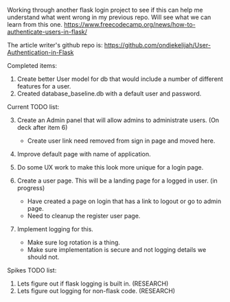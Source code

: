 Working through another flask login project to see if this can help me understand what went wrong in my previous repo. 
Will see what we can learn from this one.
https://www.freecodecamp.org/news/how-to-authenticate-users-in-flask/

The article writer's github repo is:
https://github.com/ondiekelijah/User-Authentication-in-Flask

Completed items:
1. Create better User model for db that would include a number of different features for a user.
2. Created database_baseline.db with a default user and password. 

Current TODO list:

3. Create an Admin panel that will allow admins to administrate users. (On deck after item 6)
    - Create user link need removed from sign in page and moved here.
4. Improve default page with name of application.
5. Do some UX work to make this look more unique for a login page.
6. Create a user page. This will be a landing page for a logged in user. (in progress)
    - Have created a page on login that has a link to logout or go to admin page. 
    - Need to cleanup the register user page.

7. Implement logging for this. 
    - Make sure log rotation is a thing.
    - Make sure implementation is secure and not logging details we should not.


Spikes TODO list:
1. Lets figure out if flask logging is built in. (RESEARCH)
2. Lets figure out logging for non-flask code. (RESEARCH)
